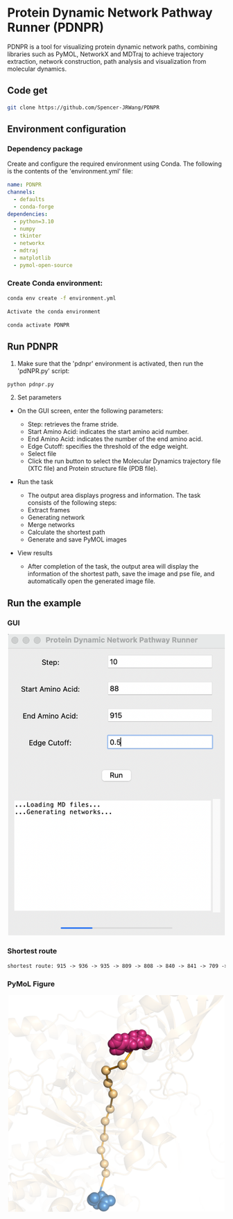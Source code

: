 # Protein Dynamic Network Pathway Runner (PDNPR)

PDNPR is a tool for visualizing protein dynamic network paths, combining libraries such as PyMOL, NetworkX and MDTraj to achieve trajectory extraction, network construction, path analysis and visualization from molecular dynamics.

## Code get
```sh
git clone https://github.com/Spencer-JRWang/PDNPR
```

## Environment configuration

### Dependency package
Create and configure the required environment using Conda. The following is the contents of the 'environment.yml' file:

```yaml
name: PDNPR
channels:
  - defaults
  - conda-forge
dependencies:
  - python=3.10
  - numpy
  - tkinter
  - networkx
  - mdtraj
  - matplotlib
  - pymol-open-source
```

### Create Conda environment:
```sh
conda env create -f environment.yml
```

```sh
Activate the conda environment
```

```sh
conda activate PDNPR
```
## Run PDNPR
1. Make sure that the 'pdnpr' environment is activated, then run the 'pdNPR.py' script:

```sh
python pdnpr.py
```

2. Set parameters
- On the GUI screen, enter the following parameters:
  - Step: retrieves the frame stride.
  - Start Amino Acid: indicates the start amino acid number.
  - End Amino Acid: indicates the number of the end amino acid.
  - Edge Cutoff: specifies the threshold of the edge weight.
  - Select file
  - Click the run button to select the Molecular Dynamics trajectory file (XTC file) and Protein structure file (PDB file).

- Run the task
  - The output area displays progress and information. The task consists of the following steps:
  - Extract frames
  - Generating network
  - Merge networks
  - Calculate the shortest path
  - Generate and save PyMOL images
- View results
  - After completion of the task, the output area will display the information of the shortest path, save the image and pse file, and automatically open the generated image file.

## Run the example
### GUI
<p align="center">
  <img src="Example/Output/run.png" alt="Figure_run" width="500" />
</p>

### Shortest route
```txt
shortest route: 915 -> 936 -> 935 -> 809 -> 808 -> 840 -> 841 -> 709 -> 708 -> 747 -> 743 -> 8
```

### PyMoL Figure
<p align="center">
  <img src="Example/Output/pymol_fig.png" alt="Figure_mol" width="500" />
</p>